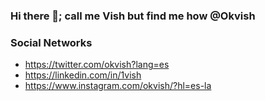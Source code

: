 ### Hi there 👋; call me Vish but find me how @Okvish 



### Social Networks
- https://twitter.com/okvish?lang=es
- https://linkedin.com/in/1vish
- https://www.instagram.com/okvish/?hl=es-la

